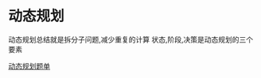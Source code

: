 # 动态规划

动态规划总结就是拆分子问题,减少重复的计算
状态,阶段,决策是动态规划的三个要素


[动态规划题单](https://leetcode.cn/circle/discuss/NfHhXD/)



<Catalog></Catalog>